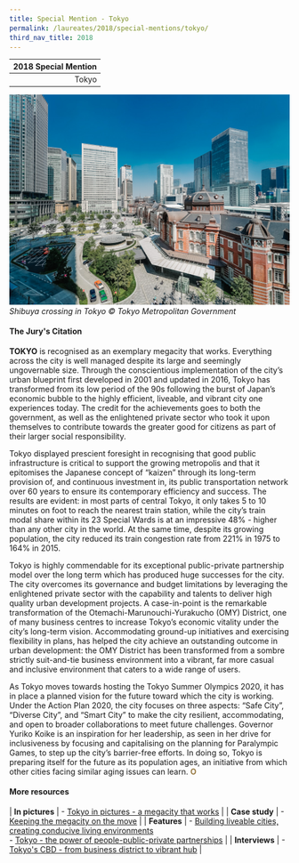 ```yaml
---
title: Special Mention - Tokyo
permalink: /laureates/2018/special-mentions/tokyo/
third_nav_title: 2018
---
```


| 2018 Special Mention |
|---:|
| Tokyo |

![Shibuya Crossing in Tokyo](/images/special-mentions/tokyo.jpg)_Shibuya crossing in Tokyo © Tokyo Metropolitan Government_

#### **The Jury's Citation**

**TOKYO** is recognised as an exemplary megacity that works. Everything across the city is well managed despite its large and seemingly ungovernable size. Through the conscientious implementation of the city’s urban blueprint first developed in 2001 and updated in 2016, Tokyo has transformed from its low period of the 90s following the burst of Japan’s economic bubble to the highly efficient, liveable, and vibrant city one experiences today. The credit for the achievements goes to both the government, as well as the enlightened private sector who took it upon themselves to contribute towards the greater good for citizens as part of their larger social responsibility. 

Tokyo displayed prescient foresight in recognising that good public infrastructure is critical to support the growing metropolis and that it epitomises the Japanese concept of “kaizen” through its long-term provision of, and continuous investment in, its public transportation network over 60 years to ensure its contemporary efficiency and success. The results are evident: in most parts of central Tokyo, it only takes 5 to 10 minutes on foot to reach the nearest train station, while the city’s train modal share within its 23 Special Wards is at an impressive 48% - higher than any other city in the world. At the same time, despite its growing population, the city reduced its train congestion rate from 221% in 1975 to 164% in 2015. 

Tokyo is highly commendable for its exceptional public-private partnership model over the long term which has produced huge successes for the city. The city overcomes its governance and budget limitations by leveraging the enlightened private sector with the capability and talents to deliver high quality urban development projects. A case-in-point is the remarkable transformation of the Otemachi-Marunouchi-Yurakucho (OMY) District, one of many business centres to increase Tokyo’s economic vitality under the city’s long-term vision. Accommodating ground-up initiatives and exercising flexibility in plans, has helped the city achieve an outstanding outcome in urban development: the OMY District has been transformed from a sombre strictly suit-and-tie business environment into a vibrant, far more casual and inclusive environment that caters to a wide range of users. 

As Tokyo moves towards hosting the Tokyo Summer Olympics 2020, it has in place a planned vision for the future toward which the city is working. Under the Action Plan 2020, the city focuses on three aspects: “Safe City”, “Diverse City”, and “Smart City” to make the city resilient, accommodating, and open to broader collaborations to meet future challenges. Governor Yuriko Koike is an inspiration for her leadership, as seen in her drive for inclusiveness by focusing and capitalising on the planning for Paralympic Games, to step up the city’s barrier-free efforts. In doing so, Tokyo is preparing itself for the future as its population ages, an initiative from which other cities facing similar aging issues can learn. **<font color="#967942">O</font>** 

#### **More resources**

| **In pictures** | - [Tokyo in pictures - a megacity that works](/resources/in-pictures/tokyo/) |
| **Case study** | - [Keeping the megacity on the move](/resources/case-studies/tokyo-rail-network/) |
| **Features** | - [Building liveable cities, creating conducive living environments](/resources/features/building-liveable-cities/) <br> - [Tokyo - the power of people-public-private partnerships](/resources/features/people-public-private-partnerships/) |
| **Interviews** | - [Tokyo's CBD - from business district to vibrant hub](/resources/interviews/business-district-vibrant-hub/) |
